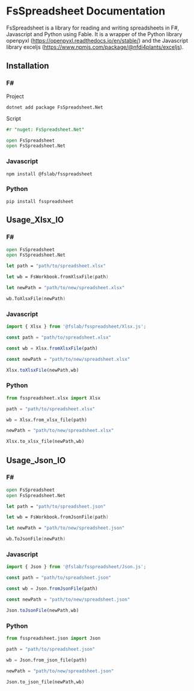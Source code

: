 # FsSpreadsheet Documentation

FsSpreadsheet is a library for reading and writing spreadsheets in F#, Javascript and Python using Fable. It is a wrapper of the Python library openpyxl (https://openpyxl.readthedocs.io/en/stable/) and the Javascript library exceljs (https://www.npmjs.com/package/@nfdi4plants/exceljs).

## Installation

### F#

Project
```shell
dotnet add package FsSpreadsheet.Net
```

Script
```fsharp
#r "nuget: FsSpreadsheet.Net"

open FsSpreadsheet
open FsSpreadsheet.Net
```

### Javascript

```shell
npm install @fslab/fsspreadsheet
```

### Python

```shell
pip install fsspreadsheet
```

## Usage_Xlsx_IO

### F#

```fsharp
open FsSpreadsheet
open FsSpreadsheet.Net

let path = "path/to/spreadsheet.xlsx"

let wb = FsWorkbook.fromXlsxFile(path)

let newPath = "path/to/new/spreadsheet.xlsx"

wb.ToXlsxFile(newPath)
```

### Javascript

```javascript
import { Xlsx } from '@fslab/fsspreadsheet/Xlsx.js';

const path = "path/to/spreadsheet.xlsx"

const wb = Xlsx.fromXlsxFile(path)

const newPath = "path/to/new/spreadsheet.xlsx"

Xlsx.toXlsxFile(newPath,wb)
```

### Python

```python
from fsspreadsheet.xlsx import Xlsx

path = "path/to/spreadsheet.xlsx"

wb = Xlsx.from_xlsx_file(path)

newPath = "path/to/new/spreadsheet.xlsx"

Xlsx.to_xlsx_file(newPath,wb)
```


## Usage_Json_IO

### F#

```fsharp
open FsSpreadsheet
open FsSpreadsheet.Net

let path = "path/to/spreadsheet.json"

let wb = FsWorkbook.fromJsonFile(path)

let newPath = "path/to/new/spreadsheet.json"

wb.ToJsonFile(newPath)
```

### Javascript

```javascript
import { Json } from '@fslab/fsspreadsheet/Json.js';

const path = "path/to/spreadsheet.json"

const wb = Json.fromJsonFile(path)

const newPath = "path/to/new/spreadsheet.json"

Json.toJsonFile(newPath,wb)
```

### Python

```python
from fsspreadsheet.json import Json

path = "path/to/spreadsheet.json"

wb = Json.from_json_file(path)

newPath = "path/to/new/spreadsheet.json"

Json.to_json_file(newPath,wb)
```
